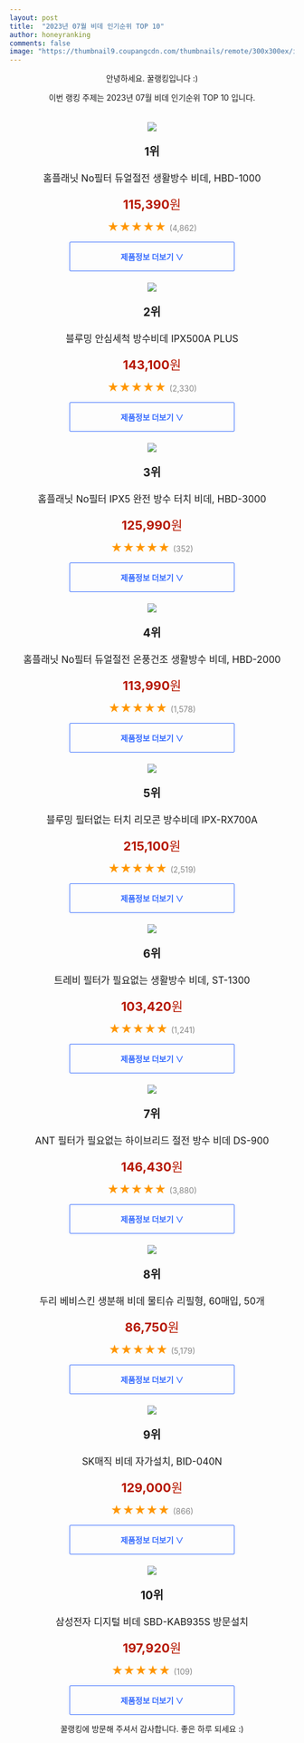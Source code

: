 ```yaml
---
layout: post
title:  "2023년 07월 비데 인기순위 TOP 10"
author: honeyranking
comments: false
image: "https://thumbnail9.coupangcdn.com/thumbnails/remote/300x300ex/image/retail/images/1319532488100037-19241cae-2883-4c8c-af9b-78f23cb7b8e1.png"
---
```

<p style="text-align: center;">안녕하세요. 꿀랭킹입니다 :)</p>
<p style="text-align: center;">이번 랭킹 주제는 2023년 07월 비데 인기순위 TOP 10 입니다.</p><center><img src="https://thumbnail9.coupangcdn.com/thumbnails/remote/300x300ex/image/retail/images/1319532488100037-19241cae-2883-4c8c-af9b-78f23cb7b8e1.png" style="margin-top:20px" /></center><p style="text-align: center; font-size: 20px"><b>1위</b></p><p style="text-align: center; font-size: 17px">홈플래닛 No필터 듀얼절전 생활방수 비데, HBD-1000</p><p style="text-align: center;"><span style="color: #b61800; font-size: 22px;"><b>115,390</b>원</span></p><p style="text-align: center;"><span style="color: #ff9600; font-size: 20px;">★★★★★ </span><span style="color: #878787;">(4,862)</span></p><center><a href="https://link.coupang.com/a/3ES5M"><div style="font-size: 14px; display: inline-block; padding: 15px 90px; color: #346aff; border-radius: 2px; border: 1px solid #346aff; cursor: pointer;"><b>제품정보 더보기 &or;</b></div></a></center><center><img src="https://thumbnail6.coupangcdn.com/thumbnails/remote/300x300ex/image/retail/images/2434988293632069-50c341d6-c6be-4d82-ac8a-f53a70aab78b.jpg" style="margin-top:20px" /></center><p style="text-align: center; font-size: 20px"><b>2위</b></p><p style="text-align: center; font-size: 17px">블루밍 안심세척 방수비데 IPX500A PLUS</p><p style="text-align: center;"><span style="color: #b61800; font-size: 22px;"><b>143,100</b>원</span></p><p style="text-align: center;"><span style="color: #ff9600; font-size: 20px;">★★★★★ </span><span style="color: #878787;">(2,330)</span></p><center><a href="https://link.coupang.com/a/3ES5N"><div style="font-size: 14px; display: inline-block; padding: 15px 90px; color: #346aff; border-radius: 2px; border: 1px solid #346aff; cursor: pointer;"><b>제품정보 더보기 &or;</b></div></a></center><center><img src="https://thumbnail9.coupangcdn.com/thumbnails/remote/300x300ex/image/retail/images/1319553113005249-c5912675-6b79-4178-bc36-f629a81fd0c4.png" style="margin-top:20px" /></center><p style="text-align: center; font-size: 20px"><b>3위</b></p><p style="text-align: center; font-size: 17px">홈플래닛 No필터 IPX5 완전 방수 터치 비데, HBD-3000</p><p style="text-align: center;"><span style="color: #b61800; font-size: 22px;"><b>125,990</b>원</span></p><p style="text-align: center;"><span style="color: #ff9600; font-size: 20px;">★★★★★ </span><span style="color: #878787;">(352)</span></p><center><a href="https://link.coupang.com/a/3ES5O"><div style="font-size: 14px; display: inline-block; padding: 15px 90px; color: #346aff; border-radius: 2px; border: 1px solid #346aff; cursor: pointer;"><b>제품정보 더보기 &or;</b></div></a></center><center><img src="https://thumbnail7.coupangcdn.com/thumbnails/remote/300x300ex/image/retail/images/1934900573874885-1b92d987-3382-494a-b3f1-6272a623ce50.png" style="margin-top:20px" /></center><p style="text-align: center; font-size: 20px"><b>4위</b></p><p style="text-align: center; font-size: 17px">홈플래닛 No필터 듀얼절전 온풍건조 생활방수 비데, HBD-2000</p><p style="text-align: center;"><span style="color: #b61800; font-size: 22px;"><b>113,990</b>원</span></p><p style="text-align: center;"><span style="color: #ff9600; font-size: 20px;">★★★★★ </span><span style="color: #878787;">(1,578)</span></p><center><a href="https://link.coupang.com/a/3ES5P"><div style="font-size: 14px; display: inline-block; padding: 15px 90px; color: #346aff; border-radius: 2px; border: 1px solid #346aff; cursor: pointer;"><b>제품정보 더보기 &or;</b></div></a></center><center><img src="https://thumbnail7.coupangcdn.com/thumbnails/remote/300x300ex/image/retail/images/3045741177494747-de353dcd-3cae-45a3-9f11-d39b74e68950.jpg" style="margin-top:20px" /></center><p style="text-align: center; font-size: 20px"><b>5위</b></p><p style="text-align: center; font-size: 17px">블루밍 필터없는 터치 리모콘 방수비데 IPX-RX700A</p><p style="text-align: center;"><span style="color: #b61800; font-size: 22px;"><b>215,100</b>원</span></p><p style="text-align: center;"><span style="color: #ff9600; font-size: 20px;">★★★★★ </span><span style="color: #878787;">(2,519)</span></p><center><a href="https://link.coupang.com/a/3ES5Q"><div style="font-size: 14px; display: inline-block; padding: 15px 90px; color: #346aff; border-radius: 2px; border: 1px solid #346aff; cursor: pointer;"><b>제품정보 더보기 &or;</b></div></a></center><center><img src="https://thumbnail8.coupangcdn.com/thumbnails/remote/300x300ex/image/retail/images/2010765361063110-40a12cdf-a3e2-4728-8749-0dfcf324acf5.jpg" style="margin-top:20px" /></center><p style="text-align: center; font-size: 20px"><b>6위</b></p><p style="text-align: center; font-size: 17px">트레비 필터가 필요없는 생활방수 비데, ST-1300</p><p style="text-align: center;"><span style="color: #b61800; font-size: 22px;"><b>103,420</b>원</span></p><p style="text-align: center;"><span style="color: #ff9600; font-size: 20px;">★★★★★ </span><span style="color: #878787;">(1,241)</span></p><center><a href="https://link.coupang.com/a/3ES5R"><div style="font-size: 14px; display: inline-block; padding: 15px 90px; color: #346aff; border-radius: 2px; border: 1px solid #346aff; cursor: pointer;"><b>제품정보 더보기 &or;</b></div></a></center><center><img src="https://thumbnail10.coupangcdn.com/thumbnails/remote/300x300ex/image/retail/images/2522015331514498-7e2f8b5a-87e9-42e0-a746-81cf27c2ed0b.jpg" style="margin-top:20px" /></center><p style="text-align: center; font-size: 20px"><b>7위</b></p><p style="text-align: center; font-size: 17px">ANT 필터가 필요없는 하이브리드 절전 방수 비데 DS-900</p><p style="text-align: center;"><span style="color: #b61800; font-size: 22px;"><b>146,430</b>원</span></p><p style="text-align: center;"><span style="color: #ff9600; font-size: 20px;">★★★★★ </span><span style="color: #878787;">(3,880)</span></p><center><a href="https://link.coupang.com/a/3ES5S"><div style="font-size: 14px; display: inline-block; padding: 15px 90px; color: #346aff; border-radius: 2px; border: 1px solid #346aff; cursor: pointer;"><b>제품정보 더보기 &or;</b></div></a></center><center><img src="https://thumbnail8.coupangcdn.com/thumbnails/remote/300x300ex/image/retail/images/6369bb5c-ce71-41e1-90fb-43c67110d9568454564797541740719.png" style="margin-top:20px" /></center><p style="text-align: center; font-size: 20px"><b>8위</b></p><p style="text-align: center; font-size: 17px">두리 베비스킨 생분해 비데 물티슈 리필형, 60매입, 50개</p><p style="text-align: center;"><span style="color: #b61800; font-size: 22px;"><b>86,750</b>원</span></p><p style="text-align: center;"><span style="color: #ff9600; font-size: 20px;">★★★★★ </span><span style="color: #878787;">(5,179)</span></p><center><a href="https://www.coupang.com/vp/products/6487054547?itemId=19026599340&q=%EB%B9%84%EB%8D%B0&sourceType=search&searchId=ed9a89d780914f39997e0484e75fd7d3"><div style="font-size: 14px; display: inline-block; padding: 15px 90px; color: #346aff; border-radius: 2px; border: 1px solid #346aff; cursor: pointer;"><b>제품정보 더보기 &or;</b></div></a></center><center><img src="https://thumbnail7.coupangcdn.com/thumbnails/remote/300x300ex/image/retail/images/2520125902997555-d6ee0f3a-fa93-4315-9946-d993ad423cb6.jpg" style="margin-top:20px" /></center><p style="text-align: center; font-size: 20px"><b>9위</b></p><p style="text-align: center; font-size: 17px">SK매직 비데 자가설치, BID-040N</p><p style="text-align: center;"><span style="color: #b61800; font-size: 22px;"><b>129,000</b>원</span></p><p style="text-align: center;"><span style="color: #ff9600; font-size: 20px;">★★★★★ </span><span style="color: #878787;">(866)</span></p><center><a href="https://link.coupang.com/a/3ES5T"><div style="font-size: 14px; display: inline-block; padding: 15px 90px; color: #346aff; border-radius: 2px; border: 1px solid #346aff; cursor: pointer;"><b>제품정보 더보기 &or;</b></div></a></center><center><img src="https://thumbnail10.coupangcdn.com/thumbnails/remote/300x300ex/image/retail/images/4269271022892908-b69e0182-f6d6-426d-a5f4-e83f87c11a48.jpg" style="margin-top:20px" /></center><p style="text-align: center; font-size: 20px"><b>10위</b></p><p style="text-align: center; font-size: 17px">삼성전자 디지털 비데 SBD-KAB935S 방문설치</p><p style="text-align: center;"><span style="color: #b61800; font-size: 22px;"><b>197,920</b>원</span></p><p style="text-align: center;"><span style="color: #ff9600; font-size: 20px;">★★★★★ </span><span style="color: #878787;">(109)</span></p><center><a href="https://link.coupang.com/a/3ES5U"><div style="font-size: 14px; display: inline-block; padding: 15px 90px; color: #346aff; border-radius: 2px; border: 1px solid #346aff; cursor: pointer;"><b>제품정보 더보기 &or;</b></div></a></center><p style="text-align: center;">꿀랭킹에 방문해 주셔서 감사합니다. 좋은 하루 되세요 :)</p>